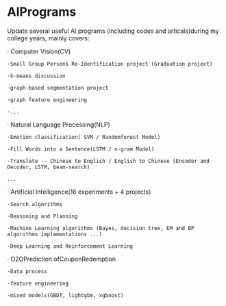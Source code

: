 # AIPrograms

Update several useful AI programs (including codes and articals)during my college years, mainly covers:

· Computer Vision(CV)

    ·Small Group Persons Re-Identification project (Graduation project)
    
    ·k-means discussion
    
    ·graph-based segmentation project
    
    ·graph feature engineering
    
    ·...
    
· Natural Language Processing(NLP)

    ·Emotion classification( SVM / Randomforest Model)
    
    ·Fill Words into a Sentence(LSTM / n-gram Model)
    
    ·Translate -- Chinese to English / English to Chinese (Encoder and Decoder, LSTM, beam-search)
    
    ...
    

· Artificial Intelligence(16 experiments + 4 projects)

    ·Search algorithms
    
    ·Reasoning and Planning
    
    ·Machine Learning algorithms (Bayes, decision tree, EM and BP algorithms implementations ...)
    
    ·Deep Learning and Reinforcement Learning
    
    
· O2OPrediction ofCouponRedemption

    ·Data process
    
    ·feature engineering
    
    ·mixed models(GBDT, lightgbm, xgboost)
    

